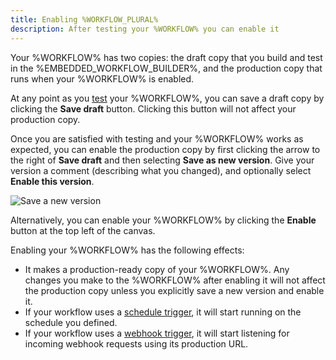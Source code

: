 ```yaml
---
title: Enabling %WORKFLOW_PLURAL%
description: After testing your %WORKFLOW% you can enable it
---
```


Your %WORKFLOW% has two copies: the draft copy that you build and test in the %EMBEDDED_WORKFLOW_BUILDER%, and the production copy that runs when your %WORKFLOW% is enabled.

At any point as you [test](./testing.md) your %WORKFLOW%, you can save a draft copy by clicking the **Save draft** button.
Clicking this button will not affect your production copy.

Once you are satisfied with testing and your %WORKFLOW% works as expected, you can enable the production copy by first clicking the arrow to the right of **Save draft** and then selecting **Save as new version**.
Give your version a comment (describing what you changed), and optionally select **Enable this version**.

![Save a new version](./assets/enabling/save-new-version.png)

Alternatively, you can enable your %WORKFLOW% by clicking the **Enable** button at the top left of the canvas.

Enabling your %WORKFLOW% has the following effects:

- It makes a production-ready copy of your %WORKFLOW%.
  Any changes you make to the %WORKFLOW% after enabling it will not affect the production copy unless you explicitly save a new version and enable it.
- If your workflow uses a [schedule trigger](./triggering.md#schedule-triggers), it will start running on the schedule you defined.
- If your workflow uses a [webhook trigger](./triggering.md#universal-webhook-triggers), it will start listening for incoming webhook requests using its production URL.
